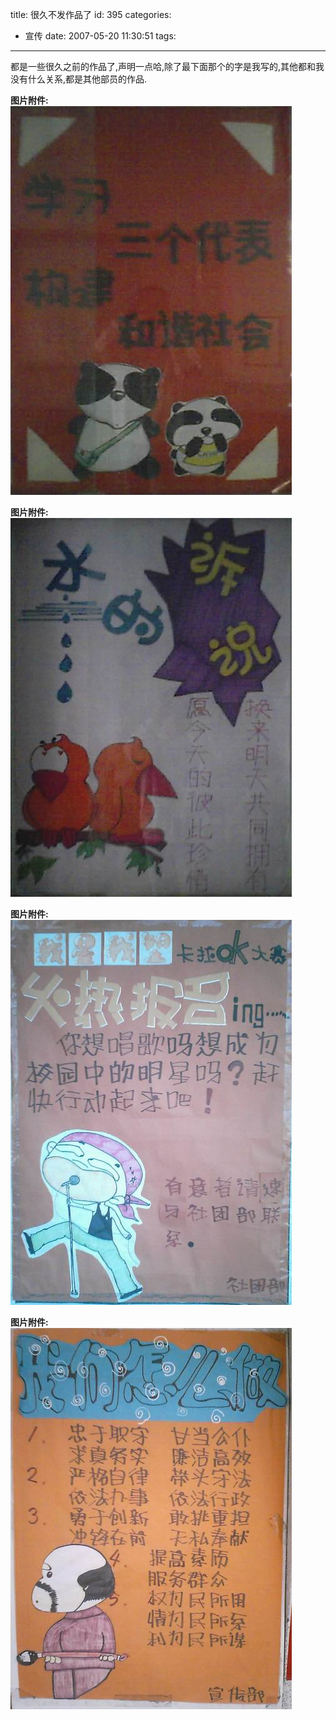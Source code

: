 title: 很久不发作品了
id: 395
categories:
  - 宣传
date: 2007-05-20 11:30:51
tags:
---

都是一些很久之前的作品了,声明一点哈,除了最下面那个的字是我写的,其他都和我没有什么关系,都是其他部员的作品.

**图片附件:**
[![d.jpg](/wp-content/uploads/2007/05/257_d.jpg)](http://www.foolbird.net/?attachment_id=211 "d.jpg")

**图片附件:**
[![e.jpg](/wp-content/uploads/2007/05/258_e.jpg)](http://www.foolbird.net/?attachment_id=212 "e.jpg")

**图片附件:**
[![b.jpg](/wp-content/uploads/2007/05/259_b.jpg)](http://www.foolbird.net/?attachment_id=213 "b.jpg")

**图片附件:**
[![c.jpg](/wp-content/uploads/2007/05/260_c.jpg)](http://www.foolbird.net/?attachment_id=214 "c.jpg")